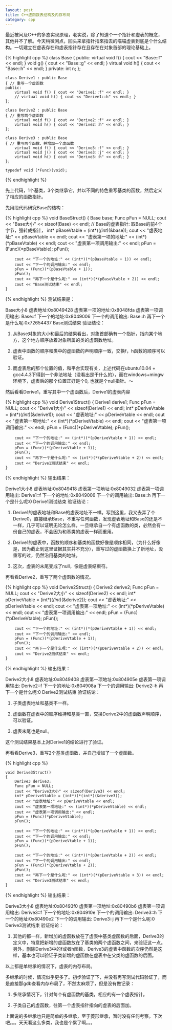 ```yaml
---
layout: post
title: C++虚函数表结构及内存布局
category: cpp
---
```


最近被问及C++的多态实现原理，老实说，除了知道个一个指针和虚表的概念，其他并不了解。今天稍微闲点，回头来拿指针指來指去的喵喵虚表到底是个什么结构。一切建立在虚表存在和虚表指针存在且存在在对象首部的理论基础上。 

{% highlight cpp %}
    class Base
    {
    public:
        virtual void f() { cout << "Base::f" << endl; }
        void g() { cout << "Base::g" << endl; }
        virtual void h() { cout << "Base::h" << endl; }
    private:
        int n;
    };

    class Derive1 : public Base
    { // 重写一个虚函数
    public:
        virtual void f() { cout << "Derive1::f" << endl; }
        // virtual void h() { cout << "Derive1::h" << endl; }
    };

    class Derive2 : public Base
    { // 重写两个虚函数
        virtual void f() { cout << "Derive2::f" << endl; }
        virtual void h() { cout << "Derive2::h" << endl; }
    };

    class Derive3 : public Base
    { // 重写两个函数，并增加一个虚函数
        virtual void f() { cout << "Derive3::f" << endl; }
        virtual void j() { cout << "Derive3::j" << endl; }
        virtual void h() { cout << "Derive3::h" << endl; }
    };

    typedef void (*Func)(void);
{% endhighlight %}

先上代码，1个基类，3个类继承它，并以不同的特色重写基类的函数，然后定义了相应的函数指针。

先用段代码研究Base的结构：

{% highlight cpp %}
    void BaseStruct()
    {
        Base base;
        Func pFun = NULL;
        cout << "Base大小" << sizeof(Base) << endl;
        // Base的虚表指针: 取Base的前4个字节，强转成指针，
        int* pBaseVtable = (int*)(*(int*)(&base));
        cout << "虚表地址:" << pBaseVtable << endl;
        cout << "虚表第一项的地址:" << (int*)(*pBaseVtable) << endl;
        cout << "虚表第一项调用输出:" << endl;
        pFun = (Func)(*pBaseVtable);
        pFun();

        cout << "下一个的地址:" << (int*)(*(pBaseVtable + 1)) << endl;
        cout << "下一个的调用输出:" << endl;
        pFun = (Func)(*(pBaseVtable + 1));
        pFun();
        cout << "再下一个是什么呢:" << (int*)(*(pBaseVtable + 2)) << endl;
        cout << "Base测试结束" << endl;
    }

{% endhighlight %}
测试结果是：

Base大小8
虚表地址:0x8049428
虚表第一项的地址:0x8048fda
虚表第一项调用输出:
Base::f
下一个的地址:0x8049006
下一个的调用输出:
Base::h
再下一个是什么呢:0x72654437
Base测试结束
验证结论：

1. 从Base对象的大小和最后的结果看出，对象首部确有一个指针，指向某个地方，这个地方顺序放着对象所属的类的虚函数地址。

2. 虚表中函数的顺序和类中的虚函数的声明顺序一致，交换f，h函数的顺序可以验证。

3. 而虚表后的那个位置的值，和平台实现有关，上述代码在ubuntu10.04 + gcc4.4.3下得到一个非法地址（没看出是干什么的），而在windows+mingw环境下，虚表后的那个位置正好是个0, 也就是个null指针。～

然后看看Derive1，重写其中一个虚函数后，Derive1的虚表内容

{% highlight cpp %}
    void Derive1Struct()
    {
        Derive1 derive1;
        Func pFun = NULL;
        cout << "Derive1大小" << sizeof(Derive1) << endl;
        int* pDeriveVtable = (int*)(*(int*)(&derive1));
        cout << "虚表地址:" << pDeriveVtable << endl;
        cout << "虚表第一项地址:" << (int*)(*pDeriveVtable) << endl;
        cout << "虚表第一项调用输出:" << endl;
        pFun = (Func)(*pDeriveVtable);
        pFun();

        cout << "下一个的地址:" << (int*)(*(pDeriveVtable + 1)) << endl;
        cout << "下一个的调用输出:" << endl;
        pFun = (Func)(*(pDeriveVtable + 1));
        pFun();
        cout << "再下一个是什么呢:" << (int*)(*(pDeriveVtable + 2)) << endl;
        cout << "Derive1测试结束" << endl;
    }
{% endhighlight %}
输出结果：

Derive1大小8
虚表地址:0x8049418
虚表第一项地址:0x8049032
虚表第一项调用输出:
Derive1::f
下一个的地址:0x8049006
下一个的调用输出:
Base::h
再下一个是什么呢:0
Derive1测试结束
验证结论：

1. Derive1的虚表地址和Base的虚表地址不一样。写到这里，我又去弄了个Derive0，直接继承Base，不重写任何函数，发现虚表地址和Base的还是不一样，几乎可以证明无论怎么样，一旦继承自一个有虚函数的类，必然会有一份自己的虚表，不会因为和基类的虚表一样而重用。

2. Derive1的虚表中，函数的顺序和基类的函数好像是顺序相同，（为什么好像是，因为截止到这里证据其实并不充分），重写过的虚函数换上了新地址，没重写的过，仍然沿用基类的地址。

3. 这次，虚表的末尾变成了null，像是虚表结束符。

再看看Derive2，重写了两个虚函数的情况。

{% highlight cpp %}
    void Derive2Struct()
    {
        Derive2 derive2;
        Func pFun = NULL;
        cout << "Derive2大小" << sizeof(Derive2) << endl;
        int* pDeriveVtable = (int*)(*(int*)(&derive2));
        cout << "虚表地址:" << pDeriveVtable << endl;
        cout << "虚表第一项地址:" << (int*)(*pDeriveVtable) << endl;
        cout << "虚表第一项调用输出:" << endl;
        pFun = (Func)(*pDeriveVtable);
        pFun();

        cout << "下一个的地址:" << (int*)(*(pDeriveVtable + 1)) << endl;
        cout << "下一个的调用输出:" << endl;
        pFun = (Func)(*(pDeriveVtable + 1));
        pFun();
        cout << "再下一个是什么呢:" << (int*)(*(pDeriveVtable + 2)) << endl;
        cout << "Derive2测试结束" << endl;
    }

{% endhighlight %}
输出结果：

Derive2大小8
虚表地址:0x8049408
虚表第一项地址:0x804905e
虚表第一项调用输出:
Derive2::f
下一个的地址:0x804908a
下一个的调用输出:
Derive2::h
再下一个是什么呢:0
Derive2测试结束
验证结论：

1. 子类虚表地址和基类不一样。

2. 虚函数在虚表中的顺序维持和基类一直，交换Derive2中的虚函数声明顺序，可以验证。

3. 虚表末尾也是null。

这个测试结果基本上对Derive1的结论进行了验证。

再看看Derive3，重写2个基类虚函数，并自己增加了一个虚函数。

{% highlight cpp %}

    void Derive3Struct()
    {
        Derive3 derive3;
        Func pFun = NULL;
        cout << "Derive3大小" << sizeof(Derive3) << endl;
        int* pDeriveVtable = (int*)(*(int*)(&derive3));
        cout << "虚表地址:" << pDeriveVtable << endl;
        cout << "虚表第一项地址:" << (int*)(*pDeriveVtable) << endl;
        cout << "虚表第一项调用输出:" << endl;
        pFun = (Func)(*pDeriveVtable);
        pFun();

        cout << "下一个的地址:" << (int*)(*(pDeriveVtable + 1)) << endl;
        cout << "下一个的调用输出:" << endl;
        pFun = (Func)(*(pDeriveVtable + 1));
        pFun();

        cout << "下一个的地址:" << (int*)(*(pDeriveVtable + 2)) << endl;
        cout << "下一个的调用输出:" << endl;
        pFun = (Func)(*(pDeriveVtable + 2));
        pFun();
        cout << "再下一个是什么呢:" << (int*)(*(pDeriveVtable + 3)) << endl;
        cout << "Derive3测试结束" << endl;
    }
{% endhighlight %}
输出结果：

Derive3大小8
虚表地址:0x80493f0
虚表第一项地址:0x80490b6
虚表第一项调用输出:
Derive3::f
下一个的地址:0x804910e
下一个的调用输出:
Derive3::h
下一个的地址:0x80490e2
下一个的调用输出:
Derive3::j
再下一个是什么呢:0
Derive3测试结束
验证结论：

1. 其他的都一样，新增加的虚函数放在了虚表中基类虚函数的后面，Derive3的定义中，特意把新增的虚函数放在了基类的两个虚函数之间，来验证这一点。另外，删除Derive3中的f或者h函数，Derive3的虚表中函数的次序仍然是这样，基本也可以验证子类新增的虚函数在虚表中在父类的虚函数的后面。

以上都是单继承的情况下，虚表的内存布局。

多继承的时候，情况似乎更多了。初步验证了下，并没有再写测试代码验证了，而是直接那gdb查看内存布局了，不然太麻烦了，但是没有做记录：

1. 多继承情况下，针对每个有虚函数的基类，相应的有一个虚表指针。

2. 子类自己的虚函数，往第一个虚表指针指向的虚表的后面加。

上面说的多继承也只是简单的多继承，至于菱形继承，暂时没有任何考察。下次吧。。。天天看这么多类，我也是个累了啊。。。

